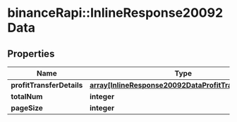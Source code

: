 # binanceRapi::InlineResponse20092Data


## Properties
Name | Type | Description | Notes
------------ | ------------- | ------------- | -------------
**profitTransferDetails** | [**array[InlineResponse20092DataProfitTransferDetails]**](inline_response_200_92_data_profitTransferDetails.md) |  | 
**totalNum** | **integer** |  | 
**pageSize** | **integer** |  | 


